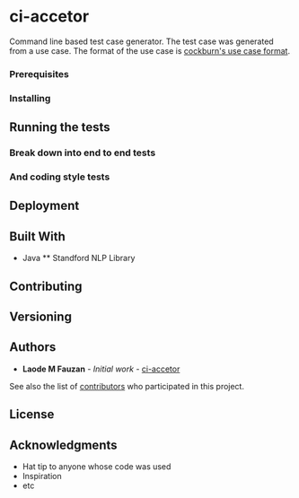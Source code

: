 # ci-accetor
Command line based test case generator. The test case was generated from a use case. The format of the use case is [cockburn's use case format](http://faculty.washington.edu/jtenenbg/courses/360/f02/project/usecaseguidelines.html).


### Prerequisites


### Installing


## Running the tests



### Break down into end to end tests



### And coding style tests



## Deployment



## Built With

* Java
** Standford NLP Library 

## Contributing

## Versioning


## Authors

* **Laode M Fauzan** - *Initial work* - [ci-accetor](https://github.com/LaodeMFauzan)

See also the list of [contributors](https://github.com/your/project/contributors) who participated in this project.

## License



## Acknowledgments

* Hat tip to anyone whose code was used
* Inspiration
* etc
